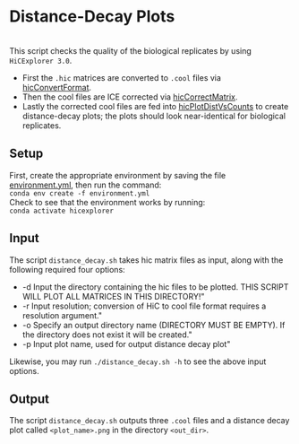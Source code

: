 # Distance-Decay Plots
\
This script checks the quality of the biological replicates by using `HiCExplorer 3.0`. 
- First the `.hic` matrices are converted to `.cool` files via [hicConvertFormat](https://hicexplorer.readthedocs.io/en/latest/content/tools/hicConvertFormat.html).
- Then the cool files are ICE corrected via [hicCorrectMatrix](https://hicexplorer.readthedocs.io/en/latest/content/tools/hicCorrectMatrix.html). 
- Lastly the corrected cool files are fed into [hicPlotDistVsCounts](https://hicexplorer.readthedocs.io/en/latest/content/tools/hicPlotDistVsCounts.html) to create distance-decay plots; the plots should look near-identical for biological replicates. 

## Setup
First, create the appropriate environment by saving the file [environment.yml](./environment.yml), then run the command:
\
```conda env create -f environment.yml```
\
Check to see that the environment works by running: \
```conda activate hicexplorer```

## Input
The script `distance_decay.sh` takes hic matrix files as input, along with the following required four options:

- -d     Input the directory containing the hic files to be plotted. THIS SCRIPT WILL PLOT ALL MATRICES IN THIS DIRECTORY!"
- -r     Input resolution; conversion of HiC to cool file format requires a resolution argument."
- -o     Specify an output directory name (DIRECTORY MUST BE EMPTY). If the directory does not exist it will be created."
- -p     Input plot name, used for output distance decay plot"

Likewise, you may run `./distance_decay.sh -h` to see the above input options. 

## Output
The script `distance_decay.sh` outputs three `.cool` files and a distance decay plot called `<plot_name>.png` in the directory `<out_dir>`.

